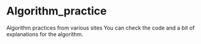 # Algorithm_practice
Algorithm practices from various sites
You can check the code and a bit of explanations for the algorithm.
